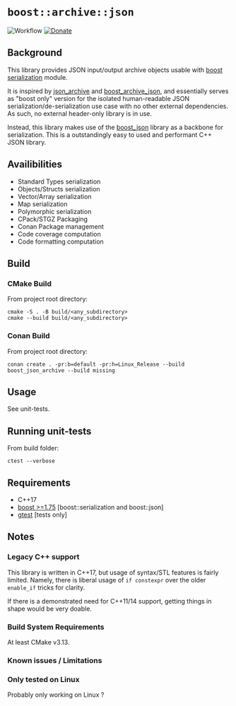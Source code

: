 # `boost::archive::json`

![Workflow](https://github.com/Ceber/boost_json_archive/actions/workflows/cmake-single-platform.yml/badge.svg)
[![Donate](https://img.shields.io/badge/Donate-PayPal-green.svg)](https://paypal.me/ceber68)

## Background

This library provides JSON input/output archive objects usable with [boost serialization](https://www.boost.org/doc/libs/1_75_0/libs/serialization/doc/serialization.html) module.

It is inspired by [json_archive](https://github.com/Greedysky/json_archive) and [boost_archive_json](https://github.com/briancairl/boost_archive_json), and essentially serves as "boost only" version for the isolated human-readable JSON serialization/de-serialization use case with no other external dependencies. As such, no external header-only library is in use.

Instead, this library makes use of the [boost_json](https://www.boost.org/doc/libs/1_75_0/libs/json/doc/html/index.html) library as a backbone for serialization. This is a outstandingly easy to used and performant C++ JSON library.

## Availibilities
- Standard Types serialization
- Objects/Structs serialization
- Vector/Array serialization 
- Map serialization
- Polymorphic serialization
- CPack/STGZ Packaging
- Conan Package management
- Code coverage computation
- Code formatting computation

## Build


### CMake Build
From project root directory:
```
cmake -S . -B build/<any_subdirectory>
cmake --build build/<any_subdirectory>
```

### Conan Build
From project root directory:
```
conan create . -pr:b=default -pr:h=Linux_Release --build boost_json_archive --build missing
```


## Usage
See unit-tests.

## Running unit-tests

From build folder:
```
ctest --verbose

```


## Requirements
- C++17
- [boost >=1.75](https://www.boost.org/) [boost::serialization and boost::json]
- [gtest](https://github.com/google/googletest) [tests only]


## Notes

### Legacy C++ support

This library is written in C++17, but usage of syntax/STL features is fairly limited. Namely,
there is liberal usage of `if constexpr` over the older `enable_if` tricks for clarity.

If there is a demonstrated need for C++11/14 support, getting things in shape would be very doable.


### Build System Requirements

At least CMake v3.13.

### Known issues / Limitations

### Only tested on Linux
Probably only working on Linux ?

